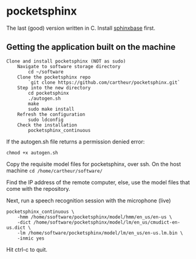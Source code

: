 # pocketsphinx
The last (good) version written in C. Install [sphinxbase](https://github.com/cartheur/sphinxbase) first.

## Getting the application built on the machine

```
Clone and install pocketsphinx (NOT as sudo)
	Navigate to software storage directory
		cd ~/software
	Clone the pocketsphinx repo
		`git clone https://github.com/cartheur/pocketsphinx.git`
	Step into the new directory
		cd pocketsphinx
		./autogen.sh
		make
		sudo make install
	Refresh the configuration
		sudo ldconfig
	Check the installation
		pocketsphinx_continuous
```
If the autogen.sh file returns a permission denied error:

```
chmod +x autogen.sh
```

Copy the requisite model files for pocketsphinx, over ssh. On the host machine
	`cd /home/cartheur/software/`
   
Find the IP address of the remote computer, else, use the model files that come with the repository.

Next, run a speech recognition session with the microphone (live)
	
```
pocketsphinx_continuous \
    -hmm /home/ssoftware/pocketsphinx/model/hmm/en_us/en-us \
    -dict /home/software/pocketsphinx/model/lm/en_us/cmudict-en-us.dict \
    -lm /home/software/pocketsphinx/model/lm/en_us/en-us.lm.bin \
    -inmic yes
```

Hit ctrl-c to quit.
